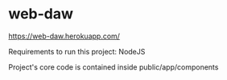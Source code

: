 # web-daw
https://web-daw.herokuapp.com/

Requirements to run this project:
NodeJS

Project's core code is contained inside public/app/components